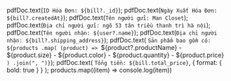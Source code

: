pdfDoc.text(`ID Hóa Đơn: ${bill?._id}`);
  pdfDoc.text(`Ngày Xuất Hóa Đơn: ${bill?.createdAt}`);
  pdfDoc.text(`Tên người gửi: Man Closet`);
  pdfDoc.text(`Địa chỉ người gửi: ngõ 53 tân triều thanh trì hà nội`);
  pdfDoc.text(`Tên người nhận: ${user?.name}`);
  pdfDoc.text(`Địa chỉ người nhận: ${bill?.shipping_address}`);
  pdfDoc.text(
    `Sản phẩm bao gồm có: ${products
      .map(
        (product) =>
          `${product?.productName} - ${product.size} - ${product.color} - ${product.quantity} - ${product.price}`
      )
      .join(", ")}`);
  pdfDoc.text(
    `Tổng tiền: ${bill.total_price}`,
    { format: { bold: true } }
  );
  products.map((item) => console.log(item))